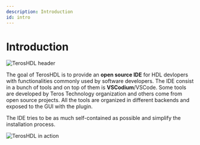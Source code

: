 ```yaml
---
description: Introduction
id: intro
---
```


# Introduction

<p align="center">

![TerosHDL header](/img/bcard-front-low.png) 
</p>


The goal of TerosHDL is to provide an **open source IDE** for HDL devlopers with functionalities commonly used by software developers. The IDE consist in a bunch of tools and on top of them is **VSCodium**/VSCode. 
Some tools are developed by Teros Technology organization and others come from open source projects. All the tools are organized in different backends and exposed to the GUI with the plugin.

The IDE tries to be as much self-contained as possible and simplify the installation process.

<p align="center">

![TerosHDL in action](/img/super.gif) 
</p>